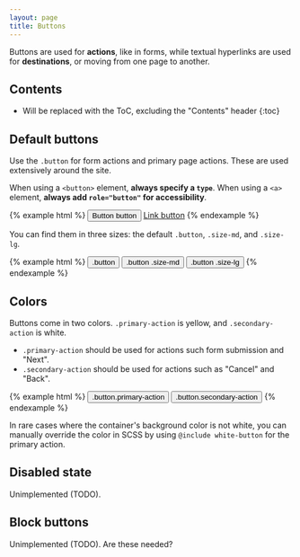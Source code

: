 ```yaml
---
layout: page
title: Buttons
---
```


Buttons are used for **actions**, like in forms, while textual hyperlinks are used for **destinations**, or moving from one page to another.

## Contents

* Will be replaced with the ToC, excluding the "Contents" header
{:toc}

## Default buttons

Use the `.button` for form actions and primary page actions. These are used extensively around the site.

When using a `<button>` element, **always specify a `type`**. When using a `<a>` element, **always add `role="button"` for accessibility**.

{% example html %}
<button class="button primary-action" type="button">Button button</button>
<a class="button primary-action" href="#" role="button">Link button</a>
{% endexample %}

You can find them in three sizes: the default `.button`, `.size-md`, and  `.size-lg`.

{% example html %}
<button class="button primary-action" type="button">.button</button>
<button class="button primary-action size-md" type="button">.button .size-md</button>
<button class="button primary-action size-lg" type="button">.button .size-lg</button>
{% endexample %}

## Colors

Buttons come in two colors. `.primary-action` is yellow, and `.secondary-action` is white.

- `.primary-action` should be used for actions such form submission and "Next".
- `.secondary-action` should be used for actions such as "Cancel" and "Back".

{% example html %}
<button class="button primary-action" type="button">.button.primary-action</button>
<button class="button secondary-action" type="button">.button.secondary-action</button>
{% endexample %}

In rare cases where the container's background color is not white, you can manually override the color in SCSS by using `@include white-button` for the primary action.

## Disabled state

Unimplemented (TODO).

## Block buttons

Unimplemented (TODO). Are these needed?
